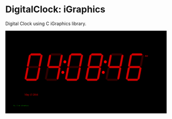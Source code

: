 # DigitalClock: iGraphics

Digital Clock using C iGraphics library.

![Alt text](https://github.com/snat1505027/DigitalClock_iGraphics/blob/master/2020-10-30.png?raw=true "Title")

